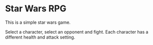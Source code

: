 # Star Wars RPG

This is a simple star wars game.

Select a character, select an opponent and fight.
Each character has a different health and attack setting.
